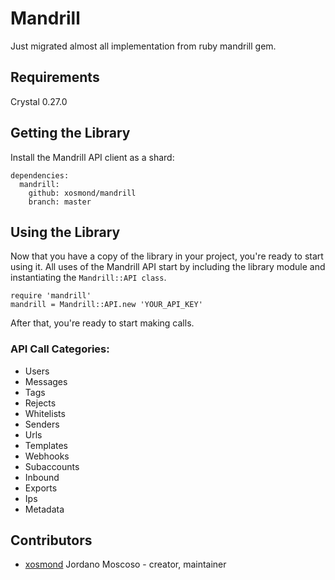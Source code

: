 # Mandrill

Just migrated almost all implementation from ruby mandrill gem.

## Requirements

Crystal 0.27.0

## Getting the Library

Install the Mandrill API client as a shard:

```crystal
dependencies:
  mandrill:
    github: xosmond/mandrill
    branch: master
```


## Using the Library

Now that you have a copy of the library in your project, you're ready to start using it. All uses of the Mandrill API start by including the library module and instantiating the `Mandrill::API class`.

```crystal
require 'mandrill'
mandrill = Mandrill::API.new 'YOUR_API_KEY'
```

After that, you're ready to start making calls.

### API Call Categories:

* Users
* Messages
* Tags
* Rejects
* Whitelists
* Senders
* Urls
* Templates
* Webhooks
* Subaccounts
* Inbound
* Exports
* Ips
* Metadata

## Contributors

- [xosmond](https://github.com/xosmond) Jordano Moscoso - creator, maintainer
